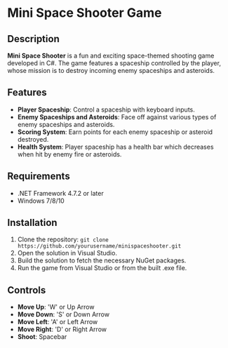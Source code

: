 # Mini Space Shooter Game

## Description
**Mini Space Shooter** is a fun and exciting space-themed shooting game developed in C#. The game features a spaceship controlled by the player, whose mission is to destroy incoming enemy spaceships and asteroids.

## Features
- **Player Spaceship**: Control a spaceship with keyboard inputs.
- **Enemy Spaceships and Asteroids**: Face off against various types of enemy spaceships and asteroids.
- **Scoring System**: Earn points for each enemy spaceship or asteroid destroyed.
- **Health System**: Player spaceship has a health bar which decreases when hit by enemy fire or asteroids.

## Requirements
- .NET Framework 4.7.2 or later
- Windows 7/8/10

## Installation
1. Clone the repository: `git clone https://github.com/yourusername/minispaceshooter.git`
2. Open the solution in Visual Studio.
3. Build the solution to fetch the necessary NuGet packages.
4. Run the game from Visual Studio or from the built .exe file.

## Controls
- **Move Up**: 'W' or Up Arrow
- **Move Down**: 'S' or Down Arrow
- **Move Left**: 'A' or Left Arrow
- **Move Right**: 'D' or Right Arrow
- **Shoot**: Spacebar


